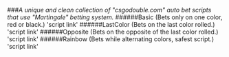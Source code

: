 ###*A unique and clean collection of "csgodouble.com" auto bet scripts that use "Martingale" betting system.*
######Basic (Bets only on one color, red or black.)
'script link'
######LastColor (Bets on the last color rolled.)
'script link'
######Opposite (Bets on the opposite of the last color rolled.)
'script link'
######Rainbow (Bets while alternating colors, safest script.)
'script link'
